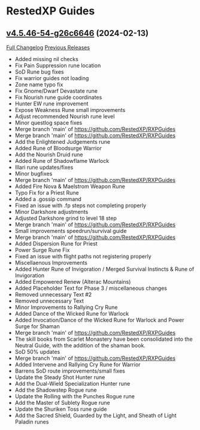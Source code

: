 # RestedXP Guides

## [v4.5.46-54-g26c6646](https://github.com/RestedXP/RXPGuides/tree/26c6646b4a33e46200f3ebe6d8777134b6d05fda) (2024-02-13)
[Full Changelog](https://github.com/RestedXP/RXPGuides/compare/v4.5.46...26c6646b4a33e46200f3ebe6d8777134b6d05fda) [Previous Releases](https://github.com/RestedXP/RXPGuides/releases)

- Added missing nil checks  
- Fix Pain Suppression rune location  
- SoD Rune bug fixes  
- Fix warrior guides not loading  
- Zone name typo fix  
- Fix Gnome/Dwarf Devastate rune  
- Fix Nourish rune guide coordinates  
- Hunter EW rune improvement  
- Expose Weakness Rune small improvements  
- Adjust recommended Nourish rune level  
- Minor questlog space fixes  
- Merge branch 'main' of https://github.com/RestedXP/RXPGuides  
- Merge branch 'main' of https://github.com/RestedXP/RXPGuides  
- Add the Enlightened Judgements rune  
- Added Rune of Bloodsurge Warrior  
- Add the Nourish Druid rune  
- Added Rune of Shadowflame Warlock  
- Illari rune updates/fixes  
- Minor bugfixes  
- Merge branch 'main' of https://github.com/RestedXP/RXPGuides  
- Added Fire Nova & Maelstrom Weapon Rune  
- Typo Fix for a Priest Rune  
- Added a .gossip command  
- Fixed an issue with .fp steps not completing properly  
- Minor Darkshore adjustments  
- Adjusted Darkshore grind to level 18 step  
- Merge branch 'main' of https://github.com/RestedXP/RXPGuides  
- Small improvements speedrun/survival guide  
- Merge branch 'main' of https://github.com/RestedXP/RXPGuides  
- Added Dispersion Rune for Priest  
- Power Surge Rune Fix  
- Fixed an issue with flight paths not registering properly  
- Miscellaenous Improvements  
- Added Hunter Rune of Invigoration / Merged Survival Instincts & Rune of Invigoration  
- Added Empowered Renew (Alterac Mountains)  
- Added Placeholder Text for Phase 3 / miscellaneous changes  
- Removed unnecessary Text #2  
- Removed unnecessary Text  
- Minor Improvements to Rallying Cry Rune  
- Added Dance of the Wicked Rune for Warlock  
- Added Invocation/Dance of the Wicked Rune for Warlock and Power Surge for Shaman  
- Merge branch 'main' of https://github.com/RestedXP/RXPGuides  
- The skill books from Scarlet Monastery have been consolidated into the Neutral Guide, with the addition of the shaman book.  
- SoD 50% updates  
- Merge branch 'main' of https://github.com/RestedXP/RXPGuides  
- Added Intervene and Rallying Cry Rune for Warrior  
- Barrens SoD route improvements/small fixes  
- Update the Steady Shot Hunter rune  
- Add the Dual-Wield Specialization Hunter rune  
- Add the Shadowstep Rogue rune  
- Update the Rolling with the Punches Rogue rune  
- Add the Master of Sublety Rogue rune  
- Update the Shuriken Toss rune guide  
- Add the Sacred Shield, Guarded by the Light, and Sheath of Light Paladin runes  